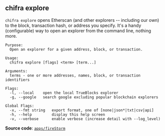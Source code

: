 ## chifra explore

`chifra explore` opens Etherscan (and other explorers -- including our own) to the block, transaction hash, or address you specify. It's a handy (configurable) way to open an explorer from the command line, nothing more.

```[plaintext]
Purpose:
  Open an explorer for a given address, block, or transaction.

Usage:
  chifra explore [flags] <term> [term...]

Arguments:
  terms - one or more addresses, names, block, or transaction identifiers

Flags:
  -l, --local    open the local TrueBlocks explorer
  -g, --google   search google excluding popular blockchain explorers

Global Flags:
  -x, --fmt string   export format, one of [none|json*|txt|csv|api]
  -h, --help         display this help screen
  -v, --verbose      enable verbose (increase detail with --log_level)
```

**Source code**: [`apps/fireStorm`](https://github.com/TrueBlocks/trueblocks-core/tree/master/src/apps/fireStorm)

